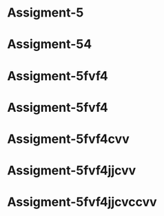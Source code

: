 # Assigment-5
# Assigment-54
# Assigment-5fvf4
# Assigment-5fvf4
# Assigment-5fvf4cvv
# Assigment-5fvf4jjcvv
# Assigment-5fvf4jjcvccvv
